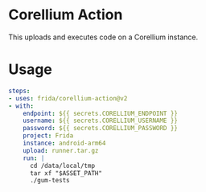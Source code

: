 # Corellium Action

This uploads and executes code on a Corellium instance.

# Usage

```yaml
steps:
- uses: frida/corellium-action@v2
- with:
    endpoint: ${{ secrets.CORELLIUM_ENDPOINT }}
    username: ${{ secrets.CORELLIUM_USERNAME }}
    password: ${{ secrets.CORELLIUM_PASSWORD }}
    project: Frida
    instance: android-arm64
    upload: runner.tar.gz
    run: |
      cd /data/local/tmp
      tar xf "$ASSET_PATH"
      ./gum-tests
```
